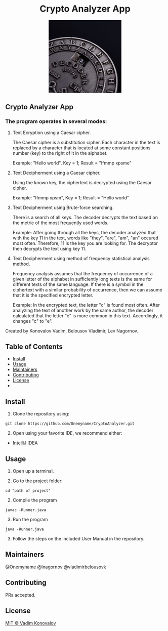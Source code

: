 <div align="center">
    <h1>Crypto Analyzer App</h1>
    <img src="CaesarCipher.png" width="230" height="230">
</div>

## <h2>Crypto Analyzer App </h2>

<h3>The program operates in several modes: </h3>
<ol> 
<li>Text Ecryption using a Caesar cipher. </li>
<p></p>
The Caesar cipher is a substitution cipher. Each character in the text is replaced by a character that is located at some constant positions number (key) to the right of it in the alphabet.
<p></p>   
Example: "Hello world", Key = 1;  Result = "Ifmmp xpsme"  
<p></p>   
<li>Text Decipherment using a Caesar cipher. </li>
<p></p>
Using the known key, the ciphertext is decrypted using the Caesar cipher.
<p></p>
Example: "Ifmmp xpsm", Key = 1;  Result = "Hello world"
<p></p>   
<li>Text Decipherment using Brute-force searching. </li>
<p></p>
There is a search of all keys. The decoder decrypts the text based on the metric of the most frequently used words.
<p></p>
Example: After going through all the keys, the decoder analyzed that with the key 11 in the text, words like "they", "are", "am", "an" occured most often. Therefore, 11 is the key you are looking for. The decryptor then decrypts the text using key 11.
<p></p> 
<li> Text Decipherment using method of frequency statistical analysis method. </li>
<p></p>
Frequency analysis assumes that the frequency of occurrence of a given letter of the alphabet in sufficiently long texts is the same for different texts of the same language. If there is a symbol in the ciphertext with a similar probability of occurrence, then we can assume that it is the specified encrypted letter.
<p></p>    
Example:
In the encrypted text, the letter "c" is found most often. After analyzing the text of another work by the same author, the decoder calculated that the letter "e" is more common in this text. Accordingly, it changes "c" to "e".   
<p></p>
</ol>    
Created by Konovalov Vadim, Belousov Vladimir, Lev Nagornov.

## Table of Contents

- [Install](#install)
- [Usage](#usage)
- [Maintainers](#maintainers)
- [Contributing](#contributing)
- [License](#license)
- 
## Install

1. Clone the repository using:

```
git clone https://github.com/Onemyname/CryptoAnalyzer.git
```

2. Open using your favorite IDE, we recommend either: 
* [IntelliJ IDEA](https://www.jetbrains.com/idea/)


## Usage

1. Open up a terminal.

2. Go to the project folder:
```
cd "path of project"
```
2. Compile the program
 ```
javac -Runner.java
``` 
3. Run the program
```
java -Runner.java
```  
3. Follow the steps on the included User Manual in the repository.

## Maintainers

[@Onemyname](https://github.com/Onemyname)
[@lnagornov](https://github.com/lnagornov)
[@vladimirbelousovk](https://github.com/vladimirbelousovk)

## Contributing

PRs accepted.

## License

[MIT © Vadim Konovalov](LICENSE.txt)
